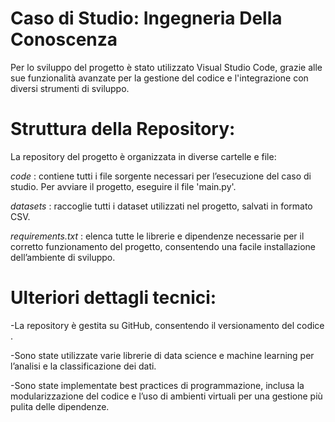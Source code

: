# Caso di Studio: Ingegneria Della Conoscenza
Per lo sviluppo del progetto è stato utilizzato Visual Studio Code, grazie alle sue funzionalità avanzate per la gestione del codice e l'integrazione con diversi strumenti di sviluppo.

# Struttura della Repository: 
La repository del progetto è organizzata in diverse cartelle e file:

*code* : contiene tutti i file sorgente necessari per l’esecuzione del caso di studio. Per avviare il progetto, eseguire il file 'main.py'.

*datasets* : raccoglie tutti i dataset utilizzati nel progetto, salvati in formato CSV.

*requirements.txt* : elenca tutte le librerie e dipendenze necessarie per il corretto funzionamento del progetto, consentendo una facile installazione dell’ambiente di sviluppo.

# Ulteriori dettagli tecnici:
-La repository è gestita su GitHub, consentendo il versionamento del codice .

-Sono state utilizzate varie librerie di data science e machine learning per l’analisi e la classificazione dei dati.

-Sono state implementate best practices di programmazione, inclusa la modularizzazione del codice e l’uso di ambienti virtuali per una gestione più pulita delle dipendenze.

